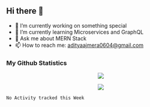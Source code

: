 ## Hi there 👋

- 🔭 I’m currently working on something special
- 🌱 I’m currently learning Microservices and GraphQL
- 💬 Ask me about MERN Stack
- 📫 How to reach me: adityaajmera0604@gmail.com


### My Github Statistics
<p align="center">
<img src="https://github-readme-stats.vercel.app/api?username=Aditya-06&show_icons=true&hide_border=true&&count_private=true&include_all_commits=true" /> 
<p>
<p align="center">  
<img src="https://github-readme-streak-stats.herokuapp.com?user=Aditya-06&theme=shades-of-purple&hide_border=true&date_format=j%20M%5B%20Y%5D" />
</p> 



<!--START_SECTION:waka-->
```text
No Activity tracked this Week
```
<!--END_SECTION:waka-->
